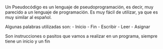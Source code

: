 Un Pseudocódigo es un lenguaje de pseudoprogramación, es decir, muy parecido a un lenguaje de programación. Es muy fácil de utilizar, ya que es muy similar al español. 

Algunas palabras utilizadas son:
	- Inicio
	- Fin
	- Escribir
	- Leer
	- Asignar

Son instrucciones o pasitos que vamos a realizar en un programa, siempre tiene un inicio y un fin